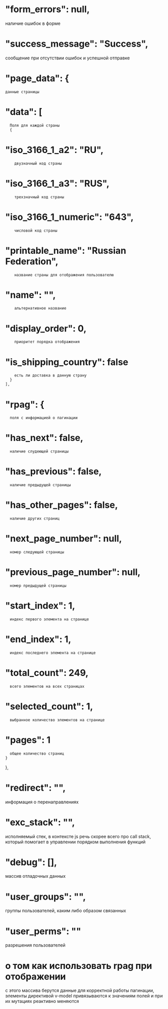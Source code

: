 #  "form_errors": null,
  наличие ошибок в форме
#  "success_message": "Success",
  сообщение при отсутствии ошибок и успешной отправке 
#  "page_data": {
    данные страницы
#    "data": [
      Поля для каждой страны
      {
#        "iso_3166_1_a2": "RU",
        двузначный код страны
#        "iso_3166_1_a3": "RUS",
        трехзначный код страны
#        "iso_3166_1_numeric": "643",
        числовой код страны
#        "printable_name": "Russian Federation",
        название страны для отображения пользователю
#        "name": "",
        альтернативное название
#        "display_order": 0,
        приоритет порядка отображения
#        "is_shipping_country": false
        есть ли доставка в данную страну
      }
    ],
#    "rpag": {
      поля с информацией о пагинации
#      "has_next": false,
      наличие слудеющей страницы
#      "has_previous": false,
      наличие предыдущей страницы
#      "has_other_pages": false,
      наличие других страниц
#      "next_page_number": null,
      номер следующей страницы
#      "previous_page_number": null,
      номер предыдущей страницы
#      "start_index": 1,
      индекс первого элемента на странице
#      "end_index": 1,
      индекс последнего элемента на странице
#      "total_count": 249,
      всего элементов на всех страницах
#      "selected_count": 1,
      выбранное количество элементов на странице
#      "pages": 1
      общее количество страниц
    }
  },
#  "redirect": "",
  информация о перенаправлениях
#  "exc_stack": "",
  исполняемый стек, в контексте js речь скорее всего про call stack, который помогает в управлении порядком выполнения функций
#  "debug": [],
  массив отладочных данных
#  "user_groups": "",
  группы пользователей, каким либо образом связанных
#  "user_perms": ""
  разрешения пользователей
# о том как использовать rpag при отображении
с этого массива берутся данные для корректной работы пагинации, элементы директивой v-model привязываются к значениям полей и при их мутациях реактивно меняются
